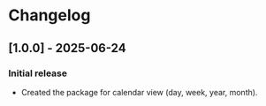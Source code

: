 # Changelog

## [1.0.0] - 2025-06-24
### Initial release
- Created the package for calendar view (day, week, year, month).